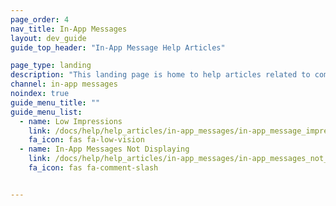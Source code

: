 ```yaml
---
page_order: 4
nav_title: In-App Messages
layout: dev_guide
guide_top_header: "In-App Message Help Articles"

page_type: landing
description: "This landing page is home to help articles related to common issues with in-app messages."
channel: in-app messages
noindex: true
guide_menu_title: ""
guide_menu_list:
  - name: Low Impressions
    link: /docs/help/help_articles/in-app_messages/in-app_message_impressions_appear_lower_than_expected/
    fa_icon: fas fa-low-vision
  - name: In-App Messages Not Displaying
    link: /docs/help/help_articles/in-app_messages/in-app_messages_not_displaying/
    fa_icon: fas fa-comment-slash


---
```

